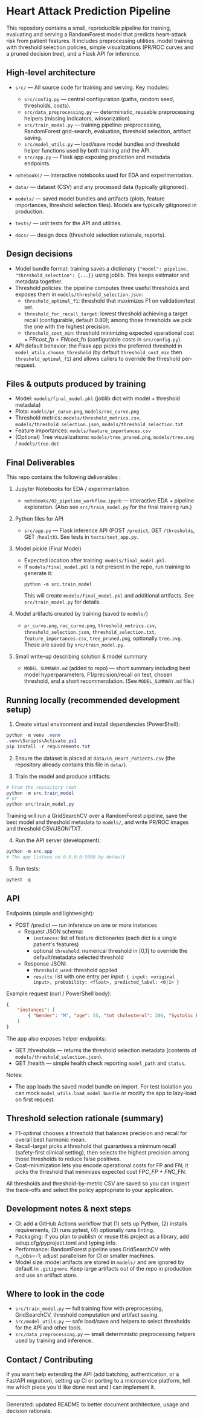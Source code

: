 # Heart Attack Prediction Pipeline

This repository contains a small, reproducible pipeline for training, evaluating and serving a RandomForest model that predicts heart-attack risk from patient features. It includes preprocessing utilities, model training with threshold selection policies, simple visualizations (PR/ROC curves and a pruned decision tree), and a Flask API for inference.

## High-level architecture

- `src/` — All source code for training and serving. Key modules:
	- `src/config.py` — central configuration (paths, random seed, thresholds, costs).
	- `src/data_preprocessing.py` — deterministic, reusable preprocessing helpers (missing indicators, winsorization).
	- `src/train_model.py` — training pipeline: preprocessing, RandomForest grid-search, evaluation, threshold selection, artifact saving.
	- `src/model_utils.py` — load/save model bundles and threshold helper functions used by both training and the API.
	- `src/app.py` — Flask app exposing prediction and metadata endpoints.

- `notebooks/` — interactive notebooks used for EDA and experimentation.
- `data/` — dataset (CSV) and any processed data (typically gitignored).
- `models/` — saved model bundles and artifacts (plots, feature importances, threshold selection files). Models are typically gitignored in production.
- `tests/` — unit tests for the API and utilities.
- `docs/` — design docs (threshold selection rationale, reports).

## Design decisions

- Model bundle format: training saves a dictionary `{"model": pipeline, "threshold_selection": {...}}` using joblib. This keeps estimator and metadata together.
- Threshold policies: the pipeline computes three useful thresholds and exposes them in `models/threshold_selection.json`:
	- `threshold_optimal_f1`: threshold that maximizes F1 on validation/test set.
	- `threshold_for_recall_target`: lowest threshold achieving a target recall (configurable, default 0.80); among those thresholds we pick the one with the highest precision.
	- `threshold_cost_min`: threshold minimizing expected operational cost = FP*cost_fp + FN*cost_fn (configurable costs in `src/config.py`).
- API default behavior: the Flask app picks the preferred threshold in `model_utils.choose_threshold` (by default `threshold_cost_min` then `threshold_optimal_f1`) and allows callers to override the threshold per-request.

## Files & outputs produced by training

- Model: `models/final_model.pkl` (joblib dict with model + threshold metadata)
- Plots: `models/pr_curve.png`, `models/roc_curve.png`
- Threshold metrics: `models/threshold_metrics.csv`, `models/threshold_selection.json`, `models/threshold_selection.txt`
- Feature importances: `models/feature_importances.csv`
- (Optional) Tree visualizations: `models/tree_pruned.png`, `models/tree.svg` / `models/tree.dot`

## Final Deliverables

This repo contains the following deliverables :

1. Jupyter Notebooks for EDA / experimentation
   - `notebooks/02_pipeline_workflow.ipynb` — interactive EDA + pipeline exploration. (Also see `src/train_model.py` for the final training run.) 

2. Python files for API
   - `src/app.py` — Flask inference API (POST `/predict`, GET `/thresholds`, GET `/health`). See tests in `tests/test_app.py`. 

3. Model pickle (Final Model)
   - Expected location after training: `models/final_model.pkl`.
   - If `models/final_model.pkl` is not present in the repo, run training to generate it:
     ```
     python -m src.train_model
     ```
     This will create `models/final_model.pkl` and additional artifacts. See `src/train_model.py` for details.

4. Model artifacts created by training (saved to `models/`)
   - `pr_curve.png`, `roc_curve.png`, `threshold_metrics.csv`, `threshold_selection.json`, `threshold_selection.txt`, `feature_importances.csv`, `tree_pruned.png`, optionally `tree.svg`. These are saved by `src/train_model.py`.

5. Small write-up describing solution & model summary
   - `MODEL_SUMMARY.md` (added to repo) — short summary including best model hyperparameters, F1/precision/recall on test, chosen threshold, and a short recommendation. (See `MODEL_SUMMARY.md` file.)

## Running locally (recommended development setup)

1. Create virtual environment and install dependencies (PowerShell):

```powershell
python -m venv .venv
.venv\Scripts\Activate.ps1
pip install -r requirements.txt
```

2. Ensure the dataset is placed at `data/US_Heart_Patients.csv` (the repository already contains this file in `data/`).

3. Train the model and produce artifacts:

```powershell
# From the repository root
python -m src.train_model
# or
python src/train_model.py
```

Training will run a GridSearchCV over a RandomForest pipeline, save the best model and threshold metadata to `models/`, and write PR/ROC images and threshold CSV/JSON/TXT.

4. Run the API server (development):

```powershell
python -m src.app
# The app listens on 0.0.0.0:5000 by default
```

5. Run tests:

```powershell
pytest -q
```

## API

Endpoints (simple and lightweight):

- POST /predict — run inference on one or more instances
	- Request JSON schema:
		- `instances`: list of feature dictionaries (each dict is a single patient's features)
		- optional `threshold`: numerical threshold in [0,1] to override the default/metadata selected threshold
	- Response JSON:
		- `threshold_used`: threshold applied
		- `results`: list with one entry per input: `{ input: <original input>, probability: <float>, predicted_label: <0|1> }`

Example request (curl / PowerShell body):

```json
{
	"instances": [
		{ "Gender": "M", "age": 55, "tot cholesterol": 200, "Systolic BP": 130, "Diastolic BP": 85, "BMI": 26.0, "glucose": 90 }
	]
}
```

The app also exposes helper endpoints:

- GET /thresholds — returns the threshold selection metadata (contents of `models/threshold_selection.json`).
- GET /health — simple health check reporting `model_path` and `status`.

Notes:
- The app loads the saved model bundle on import. For test isolation you can mock `model_utils.load_model_bundle` or modify the app to lazy-load on first request.

## Threshold selection rationale (summary)

- F1-optimal chooses a threshold that balances precision and recall for overall best harmonic mean.
- Recall-target picks a threshold that guarantees a minimum recall (safety-first clinical setting), then selects the highest precision among those thresholds to reduce false positives.
- Cost-minimization lets you encode operational costs for FP and FN; it picks the threshold that minimizes expected cost FP*C_FP + FN*C_FN.

All thresholds and threshold-by-metric CSV are saved so you can inspect the trade-offs and select the policy appropriate to your application.

## Development notes & next steps

- CI: add a GitHub Actions workflow that (1) sets up Python, (2) installs requirements, (3) runs pytest, (4) optionally runs linting.
- Packaging: if you plan to publish or reuse this project as a library, add setup.cfg/pyproject.toml and typing info.
- Performance: RandomForest pipeline uses GridSearchCV with n_jobs=-1; adjust parallelism for CI or smaller machines.
- Model size: model artifacts are stored in `models/` and are ignored by default in `.gitignore`. Keep large artifacts out of the repo in production and use an artifact store.

## Where to look in the code

- `src/train_model.py` — full training flow with preprocessing, GridSearchCV, threshold computation and artifact saving.
- `src/model_utils.py` — safe load/save and helpers to select thresholds for the API and other tools.
- `src/data_preprocessing.py` — small deterministic preprocessing helpers used by training and inference.

## Contact / Contributing

If you want help extending the API (add batching, authentication, or a FastAPI migration), setting up CI or porting to a microservice platform, tell me which piece you'd like done next and I can implement it.

---
Generated: updated README to better document architecture, usage and decision rationale.


